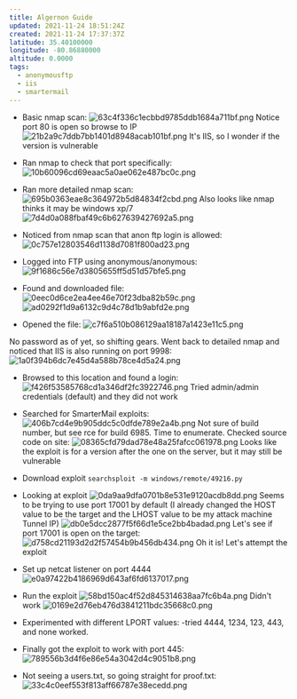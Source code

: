 ```yaml
---
title: Algernon Guide
updated: 2021-11-24 18:51:24Z
created: 2021-11-24 17:37:37Z
latitude: 35.40100000
longitude: -80.86880000
altitude: 0.0000
tags:
  - anonymousftp
  - iis
  - smartermail
---
```


- Basic nmap scan:
![63c4f336c1ecbbd9785ddb1684a711bf.png](../../../../../../_resources/63c4f336c1ecbbd9785ddb1684a711bf.png)
Notice port 80 is open so browse to IP
![21b2a9c7ddb7bb1401d8948acab101bf.png](../../../../../../_resources/21b2a9c7ddb7bb1401d8948acab101bf.png)
It's IIS, so I wonder if the version is vulnerable

- Ran nmap to check that port specifically:
![10b60096cd69eaac5a0ae062e487bc0c.png](../../../../../../_resources/10b60096cd69eaac5a0ae062e487bc0c.png)

- Ran more detailed nmap scan:
![695b0363eae8c364972b5d84834f2cbd.png](../../../../../../_resources/695b0363eae8c364972b5d84834f2cbd.png)
Also looks like nmap thinks it may be windows xp/7
![7d4d0a088fbaf49c6b627639427692a5.png](../../../../../../_resources/7d4d0a088fbaf49c6b627639427692a5.png)

- Noticed from nmap scan that anon ftp login is allowed:
![0c757e12803546d1138d7081f800ad23.png](../../../../../../_resources/0c757e12803546d1138d7081f800ad23.png)

- Logged into FTP using anonymous/anonymous:
![9f1686c56e7d3805655ff5d51d57bfe5.png](../../../../../../_resources/9f1686c56e7d3805655ff5d51d57bfe5.png)

- Found and downloaded file:
![0eec0d6ce2ea4ee46e70f23dba82b59c.png](../../../../../../_resources/0eec0d6ce2ea4ee46e70f23dba82b59c.png)
![ad0292f1d9a6132c9d4c78d1b9abfd2e.png](../../../../../../_resources/ad0292f1d9a6132c9d4c78d1b9abfd2e.png)

- Opened the file:
![c7f6a510b086129aa18187a1423e11c5.png](../../../../../../_resources/c7f6a510b086129aa18187a1423e11c5.png)

No password as of yet, so shifting gears. Went back to detailed nmap and noticed that IIS is also running on port 9998:
![1a0f394b6dc7e45d4a588b78ce4d5a24.png](../../../../../../_resources/1a0f394b6dc7e45d4a588b78ce4d5a24.png)

- Browsed to this location and found a login:
![f426f53585768cd1a346df2fc3922746.png](../../../../../../_resources/f426f53585768cd1a346df2fc3922746.png)
Tried admin/admin credentials (default) and they did not work

- Searched for SmarterMail exploits:
![406b7cd4e9b905ddc5c0dfde789e2a4b.png](../../../../../../_resources/406b7cd4e9b905ddc5c0dfde789e2a4b.png)
Not sure of build number, but see rce for build 6985. Time to enumerate.
Checked source code on site:
![08365cfd79dad78e48a25fafcc061978.png](../../../../../../_resources/08365cfd79dad78e48a25fafcc061978.png)
Looks like the exploit is for a version after the one on the server, but it may still be vulnerable

- Download exploit
`searchsploit -m windows/remote/49216.py`

- Looking at exploit
![0da9aa9dfa0701b8e531e9120acdb8dd.png](../../../../../../_resources/0da9aa9dfa0701b8e531e9120acdb8dd.png)
Seems to be trying to use port 17001 by default (I already changed the HOST value to be the target and the LHOST value to be my attack machine Tunnel IP)
![db0e5dcc2877f5f66d1e5ce2bb4badad.png](../../../../../../_resources/db0e5dcc2877f5f66d1e5ce2bb4badad.png)
Let's see if port 17001 is open on the target:
![d758cd21193d2d2f57454b9b456db434.png](../../../../../../_resources/d758cd21193d2d2f57454b9b456db434.png)
Oh it is! Let's attempt the exploit 

- Set up netcat listener on port 4444
![e0a97422b4186969d643af6fd6137017.png](../../../../../../_resources/e0a97422b4186969d643af6fd6137017.png)
- Run the exploit
![58bd150ac4f52d845314638aa7fc6b4a.png](../../../../../../_resources/58bd150ac4f52d845314638aa7fc6b4a.png)
Didn't work
![0169e2d76eb476d3841211bdc35668c0.png](../../../../../../_resources/0169e2d76eb476d3841211bdc35668c0.png)

- Experimented with different LPORT values:
-tried 4444, 1234, 123, 443, and none worked. 

- Finally got the exploit to work with port 445:
![789556b3d4f6e86e54a3042d4c9051b8.png](../../../../../../_resources/789556b3d4f6e86e54a3042d4c9051b8.png)

- Not seeing a users.txt, so going straight for proof.txt:
![33c4c0eef553f813aff66787e38ecedd.png](../../../../../../_resources/33c4c0eef553f813aff66787e38ecedd.png)

